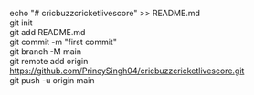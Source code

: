 echo "# cricbuzzcricketlivescore" >> README.md<br>
git init<br>
git add README.md<br>
git commit -m "first commit"<br>
git branch -M main<br>
git remote add origin https://github.com/PrincySingh04/cricbuzzcricketlivescore.git<br>
git push -u origin main
